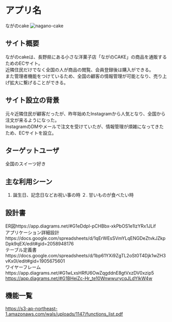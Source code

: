 # アプリ名
ながのcake
![nagano-cake](https://user-images.githubusercontent.com/61785826/82977362-90609a80-a01c-11ea-9f75-d17b7c380ac1.jpg)


## サイト概要
ながのcakeは、長野県にある小さな洋菓子店「ながのCAKE」の商品を通販するためのECサイト。  
近隣住民だけでなく全国の人が商品の閲覧、会員登録後は購入ができる。  
また管理者機能をつけているため、全国の顧客の情報管理が可能となり、売り上げ拡大に繋げることができる。

## サイト設立の背景
元々近隣住民が顧客だったが、昨年始めたInstagramから人気となり、全国から注文が来るようになった。<br>
InstagramのDMやメールで注文を受けていたが、情報管理が煩雑になってきたため、ECサイトを設立。　　


## ターゲットユーザ
全国のスイーツ好き

## 主な利用シーン

1. 誕生日、記念日などお祝い事の時
２. 甘いものが食べたい時

## 設計書
ER図https://app.diagrams.net/#G1eDdpl-pCHBbx-xkPbOS1e1lzYRx1JLif  
アプリケーション詳細設計https://docs.google.com/spreadsheets/d/1qErWEsSVmYLqENGDeZtvkJZkpDpk9qEX/edit#gid=2058948176  
テーブル定義書https://docs.google.com/spreadsheets/d/1bp61YXi9ZgTL2oSt0T4Djk1wZH3vKx0l/edit#gid=1905675601  
ワイヤーフレームhttps://app.diagrams.net/#G1wLxsHRfU6OwZqgddnE8gtVxzDV0xzip5  
            https://app.diagrams.net/#G1BHeiZc-Hr_te10WnwwurycqJLdYIkW4w


## 機能一覧
https://s3-ap-northeast-1.amazonaws.com/wals/uploads/1147/functions_list.pdf
